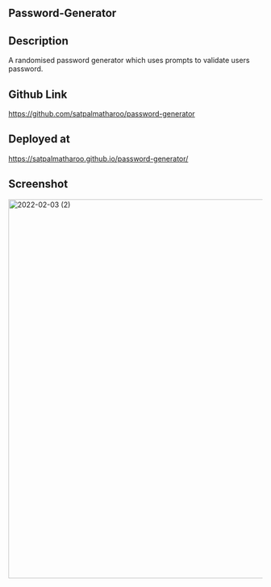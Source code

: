 ## Password-Generator



## Description

A randomised password generator which uses prompts to validate users password.



## Github Link
https://github.com/satpalmatharoo/password-generator

## Deployed at
https://satpalmatharoo.github.io/password-generator/

## Screenshot

<img width="750" alt="2022-02-03 (2)" src="https://user-images.githubusercontent.com/84681197/152447656-2d96cdd4-6259-444f-b78d-a7c66e5d2af1.png">
